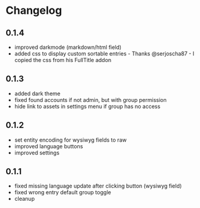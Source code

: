 # Changelog

## 0.1.4

* improved darkmode (markdown/html field)
* added css to display custom sortable entries - Thanks @serjoscha87 - I copied the css from his FullTitle addon

## 0.1.3

* added dark theme
* fixed found accounts if not admin, but with group permission
* hide link to assets in settings menu if group has no access

## 0.1.2

* set entity encoding for wysiwyg fields to raw
* improved language buttons
* improved settings

## 0.1.1

* fixed missing language update after clicking button (wysiwyg field)
* fixed wrong entry default group toggle
* cleanup
